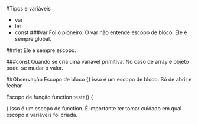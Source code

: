 #Tipos e variáveis
* var
* let
* const
###var
Foi o pioneiro.
O var não entende escopo de bloco. Ele é sempre global.

###let
Ele é sempre escopo.

###const
Quando se cria uma variável primitiva. 
No caso de array e objeto pode-se mudar o valor.

##Observação
Escopo de bloco
{} isso é um escopo de bloco. Só de abrir e fechar  

Escopo de função
function teste() {

} 
Isso é um escopo de function.
É importante ter tomar cuidado em qual escopo a variáveis foi criada.